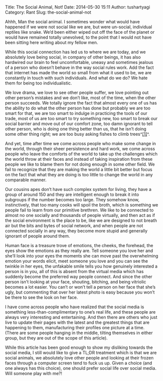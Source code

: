Title: The Social Animal, Not!
Date: 2014-05-30 15:11
Author: tushartyagi
Category: Rant
Slug: the-social-animal-not

Ahhh, Man the social animal. I sometimes wonder what would have happened
if we were not social like we are, but were un-social, individual
reptiles like snake. We’d been either wiped out off the face of the
planet or would have remained totally unevolved, to the point that I
would not have been sitting here writing about my fellow men.

While this social connection has led us to where we are today, and we
absolutely love being social, in company of other beings, it has also
hardwired our brain to feel uncomfortable, uneasy and sometimes jealous
of a person who doesn’t behave in the way social rules work. Add the
fact that internet has made the world so small from what it used to be,
we are constantly in touch with such individuals. And what do we do? We
hate them for being too individualistic.

We love drama, we love to see other people suffer, we love pointing out
other person’s mistakes and we don’t like, most of the time, when the
other person succeeds. We totally ignore the fact that almost every one
of us has the ability to do what the other person has done but probably
we are too smart for that, we are too smart to indulge in practicing the
tools of our trade, most of us are too smart to try something new, too
smart to break our social barrier and move out of our comfort zone, too
damn ignorant to tell other person, who is doing one thing better than
us, that he isn’t doing some other thing right; we are too busy asking
fishes to climb
trees^[[1]](http://quoteinvestigator.com/2013/04/06/fish-climb/ "Everybody is a Genius. But If You Judge a Fish by Its Ability to Climb a Tree, It Will Live Its Whole Life Believing that It is Stupid.")^.

And yet, time after time we come across people who make some change in
the world, through their sheer persistence and hard work, we come across
people who leave the comforts of the world to take up the challenges
which the world throw at their faces and instead of taking inspiration
from these people we like to blame them for not doing enough in some
other field. We fail to recognize that they are making the world a
little bit better but focus on the fact that what they are doing is too
little to change the world in any comparable manner.

Our cousins apes don’t have such complex system for living, they have a
group of around 150 and they are intelligent enough to break it into
subgroups if the number becomes too large. They somehow know,
instinctively, that too many cooks will spoil the broth, which is
something we people fail to learn from our primitive brethren. We like
to be connected to almost no one socially and thousands of people
virtually, and then act as if the social environment is the place to be,
like we are designed to not breath air but the bits and bytes of social
network, and when people are not connected socially in any way, they
become more stupid and generally ignorant of people around them.

Human face is a treasure trove of emotions, the cheeks, the forehead,
the eyes show the emotions as they really are. Tell someone you love her
and she’ll look into your eyes the moments she can move past the
overwhelming emotion your words elicit, meet someone you love and you
can see the twinkle in her eyes, the unfakable smile tells you how
genuinely interested a person is in you, all of this is absent from the
virtual media which has suddenly become the preferred way people
connect. And since the other person isn’t looking at your face,
shouting, bitching, and being vitriolic becomes a lot easier. You can’t
or won’t tell a person on her face that she’s ugly, but commenting that
over her latest photo is easy because you won’t be there to see the look
on her face.

I have come across people who have realized that the social media is
something less-than-complimentary to one’s real life, and these people
are always very interesting and entertaining. And then there are others
who just live to update their pages with the latest and the greatest
things that are happening to them, manufacturing their profiles one
picture at a time. (There are some people hanging in the middle, tilting
themselves in either group, but they are out of the scope of this
article).

While this article has been good enough to show my disliking towards the
social media, I still would like to give a TL;DR treatment which is that
we are social animals, we absolutely love other people and looking at
their frozen faces through a computer screen tend to fuck us up. Given a
choice (and one always has this choice), one should prefer social life
over social media. Will someone play with me?!

 
